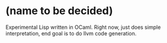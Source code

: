 # (name to be decided)
Experimental Lisp written in OCaml. Right now, just does simple
interpretation, end goal is to do llvm code generation.
